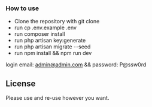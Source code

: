 
### How to use

- Clone the repository with git clone
- run cp .env.example .env
- run composer install
- run php artisan key:generate
- run php artisan migrate --seed
- run npm install && npm run dev

login email: admin@admin.com && password: P@ssw0rd

## License

Please use and re-use however you want.


